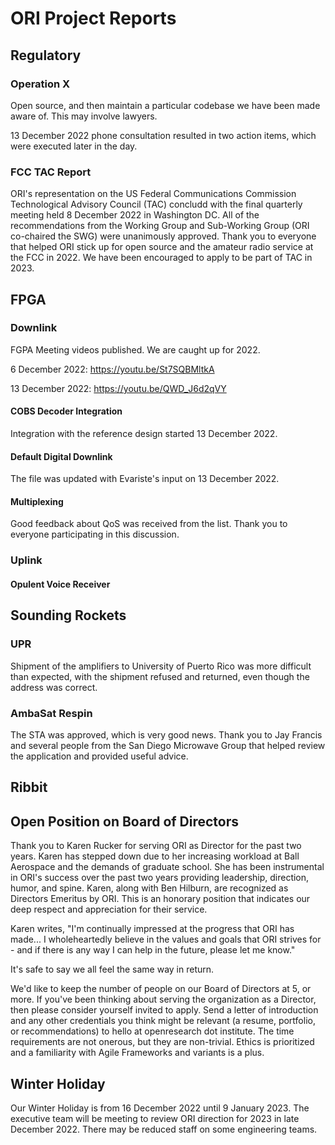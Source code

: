 # ORI Project Reports

## Regulatory

### Operation X

Open source, and then maintain a particular codebase we have been made aware of. This may involve lawyers. 

13 December 2022 phone consultation resulted in two action items, which were executed later in the day. 

### FCC TAC Report

ORI's representation on the US Federal Communications Commission Technological Advisory Council (TAC) concludd with the final quarterly meeting held 8 December 2022 in Washington DC. All of the recommendations from the Working Group and Sub-Working Group (ORI co-chaired the SWG) were unanimously approved. Thank you to everyone that helped ORI stick up for open source and the amateur radio service at the FCC in 2022. We have been encouraged to apply to be part of TAC in 2023. 

## FPGA

### Downlink

FGPA Meeting videos published. We are caught up for 2022.

6 December 2022: https://youtu.be/St7SQBMltkA

13 December 2022: https://youtu.be/QWD_J6d2qVY

#### COBS Decoder Integration

Integration with the reference design started 13 December 2022. 

#### Default Digital Downlink

The file was updated with Evariste's input on 13 December 2022. 

#### Multiplexing

Good feedback about QoS was received from the list. Thank you to everyone participating in this discussion. 

### Uplink

#### Opulent Voice Receiver

## Sounding Rockets

### UPR 

Shipment of the amplifiers to University of Puerto Rico was more difficult than expected, with the shipment refused and returned, even though the address was correct.  
### AmbaSat Respin

The STA was approved, which is very good news. Thank you to Jay Francis and several people from the San Diego Microwave Group that helped review the application and provided useful advice. 

## Ribbit

## Open Position on Board of Directors

Thank you to Karen Rucker for serving ORI as Director for the past two years. Karen has stepped down due to her increasing workload at Ball Aerospace and the demands of graduate school. She has been instrumental in ORI's success over the past two years providing leadership, direction, humor, and spine. Karen, along with Ben Hilburn, are recognized as Directors Emeritus by ORI. This is an honorary position that indicates our deep respect and appreciation for their service.

Karen writes, "I'm continually impressed at the progress that ORI has made... I wholeheartedly believe in the values and goals that ORI strives for - and if there is any way I can help in the future, please let me know."

It's safe to say we all feel the same way in return.

We'd like to keep the number of people on our Board of Directors at 5, or more. If you've been thinking about serving the organization as a Director, then please consider yourself invited to apply. Send a letter of introduction and any other credentials you think might be relevant (a resume, portfolio, or recommendations) to hello at openresearch dot institute. The time requirements are not onerous, but they are non-trivial. Ethics is prioritized and a familiarity with Agile Frameworks and variants is a plus.

## Winter Holiday

Our Winter Holiday is from 16 December 2022 until 9 January 2023. The executive team will be meeting to review ORI direction for 2023 in late December 2022. There may be reduced staff on some engineering teams. 

